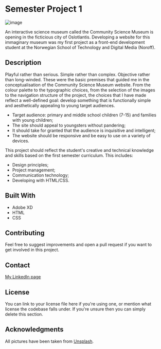 # Semester Project 1

![image](./assets/screenshot-community-science-museum.png)

An interactive science museum called the Community Science Museum is opening in the ficticious city of Oslotlantis. Developing a website for this immaginary museum was my first project as a front-end development student at the Norwegian School of Technology and Digital Media (Noroff).

## Description

Playful rather than serious. Simple rather than complex. Objective rather than long-winded. These were the basic premises that guided me in the conceptualisation of the Community Science Museum website. From the colour palette to the typographic choices, from the selection of the images to the navigation structure of the project, the choices that I have made reflect a well-defined goal: develop something that is functionally simple and aesthetically appealing to young target audiences.

- Target audience: primary and middle school children (7-15) and families with young children;
- The site should appeal to youngsters without pandering;
- It should take for granted that the audience is inquisitive and intelligent;
- The website should be responsive and be easy to use on a variety of devices.

This project should reflect the student's creative and technical knowledge and skills based on the first semester curriculum. This includes:

- Design principles;
- Project management;
- Communication technology;
- Developing with HTML/CSS.

## Built With

- Adobe XD
- HTML
- CSS

## Contributing

Feel free to suggest improvements and open a pull request if you want to get involved in this project.

## Contact

[My LinkedIn page](www.linkedin.com)

## License

You can link to your license file here if you're using one, or mention what license the codebase falls under. If you're unsure then you can simply delete this section.

## Acknowledgments

All pictures have been taken from [Unsplash](https://unsplash.com).
